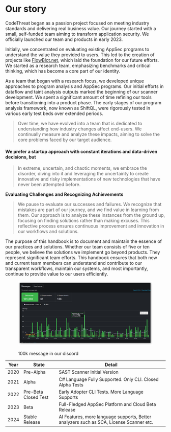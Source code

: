 # Our story

CodeThreat began as a passion project focused on meeting industry standards and delivering real business value. Our journey started with a small, self-funded team aiming to transform application security. We officially launched our team and products in early 2023.

Initially, we concentrated on evaluating existing AppSec programs to understand the value they provided to users. This led to the creation of projects like [FlowBlot.net](https://github.com/CodeThreat/FlowBlot.NET), which laid the foundation for our future efforts. We started as a research team, emphasizing benchmarks and critical thinking, which has become a core part of our identity.

As a team that began with a research focus, we developed unique approaches to program analysis and AppSec programs. Our initial efforts in dataflow and taint analysis outputs marked the beginning of our scanner development. We spent a significant amount of time refining our tools before transitioning into a product phase. The early stages of our program analysis framework, now known as ShiftQL, were rigorously tested in various early test beds over extended periods.

> Over time, we have evolved into a team that is dedicated to understanding how industry changes affect end-users. We continually measure and analyze these impacts, aiming to solve the core problems faced by our target audience.

#### We prefer a startup approach with constant iterations and data-driven decisions, but

> In extreme, uncertain, and chaotic moments, we embrace the disorder, diving into it and leveraging the uncertainty to create innovative and risky implementations of new technologies that have never been attempted before.

**Evaluating Challenges and Recognizing Achievements**

> We pause to evaluate our successes and failures. We recognize that mistakes are part of our journey, and we find value in learning from them. Our approach is to analyze these instances from the ground up, focusing on finding solutions rather than making excuses. This reflective process ensures continuous improvement and innovation in our workflows and solutions.

The purpose of this handbook is to document and maintain the essence of our practices and solutions. Whether our team consists of five or ten people, we believe the solutions we implement go beyond products. They represent significant team efforts. This handbook ensures that both new and current team members can understand and contribute to our transparent workflows, maintain our systems, and most importantly, continue to provide value to our users efficiently.

<figure><img src="../.gitbook/assets/image.png" alt=""><figcaption><p>100k message in our discord  </p></figcaption></figure>

| Year | State                 | Detail                                                                                  |
| ---- | --------------------- | --------------------------------------------------------------------------------------- |
| 2020 | Pre-Alpha             | SAST Scanner Initial Version                                                            |
| 2021 | Alpha                 | C# Language Fully Supported. Only CLI. Closed Alpha Tests                               |
| 2022 | Pre-Beta Closed Test  | Early Adopter CLI Tests. More Language Supports                                         |
| 2023 | Beta                  | Full-Fledged AppSec Platform and Cloud Beta Release                                     |
| 2024 | Stable Release        | AI Features, more language supports, Better analyzers such as SCA, License Scanner etc. |


